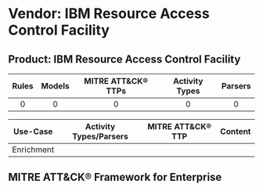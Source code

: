 Vendor: IBM Resource Access Control Facility
============================================
Product: IBM Resource Access Control Facility
---------------------------------------------
| Rules | Models | MITRE ATT&CK® TTPs | Activity Types | Parsers |
|:-----:|:------:|:------------------:|:--------------:|:-------:|
|   0   |   0    |         0          |       0        |    0    |

|  Use-Case  | Activity Types/Parsers | MITRE ATT&CK® TTP | Content    |
|:----------:| ---- | ---- | ---- |
| Enrichment |    |    | [](RM/r_m_ibm_resource_access_control_facility_ibm_resource_access_control_facility_Enrichment.md) |

MITRE ATT&CK® Framework for Enterprise
--------------------------------------
